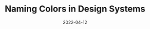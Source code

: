 ---
date: 2022-04-12
permalink: false
publisher: adobedesign
tags:
  - design-systems
  - colors
  - naming
target_url: https://adobe.design/stories/design-for-scale/naming-colors-in-design-systems
title: Naming Colors in Design Systems
---